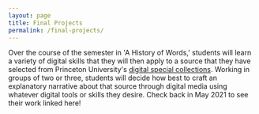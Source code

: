 ```yaml
---
layout: page
title: Final Projects
permalink: /final-projects/
---
```


Over the course of the semester in 'A History of Words,' students will learn a variety of digital skills that they will then apply to a source that they have selected from Princeton University's [digital special collections](https://dpul.princeton.edu).
Working in groups of two or three, students will decide how best to craft an explanatory narrative about that source through digital media using whatever digital tools or skills they desire. Check back in May 2021 to see their work linked here!
